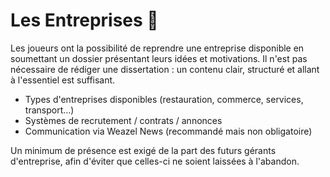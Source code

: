 # Les Entreprises 🏢

Les joueurs ont la possibilité de reprendre une entreprise disponible en soumettant un dossier présentant leurs idées et motivations. Il n'est pas nécessaire de rédiger une dissertation : un contenu clair, structuré et allant à l'essentiel est suffisant.

* Types d'entreprises disponibles (restauration, commerce, services, transport…)  
* Systèmes de recrutement / contrats / annonces  
* Communication via Weazel News (recommandé mais non obligatoire)

Un minimum de présence est exigé de la part des futurs gérants d'entreprise, afin d'éviter que celles-ci ne soient laissées à l'abandon.